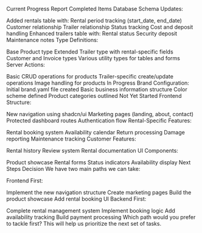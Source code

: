 Current Progress Report
Completed Items
Database Schema Updates:

Added rentals table with:
Rental period tracking (start_date, end_date)
Customer relationship
Trailer relationship
Status tracking
Cost and deposit handling
Enhanced trailers table with:
Rental status
Security deposit
Maintenance notes
Type Definitions:

Base Product type
Extended Trailer type with rental-specific fields
Customer and Invoice types
Various utility types for tables and forms
Server Actions:

Basic CRUD operations for products
Trailer-specific create/update operations
Image handling for products
In Progress
Brand Configuration:
Initial brand.yaml file created
Basic business information structure
Color scheme defined
Product categories outlined
Not Yet Started
Frontend Structure:

New navigation using shadcn/ui
Marketing pages (landing, about, contact)
Protected dashboard routes
Authentication flow
Rental-Specific Features:

Rental booking system
Availability calendar
Return processing
Damage reporting
Maintenance tracking
Customer Features:

Rental history
Review system
Rental documentation
UI Components:

Product showcase
Rental forms
Status indicators
Availability display
Next Steps Decision
We have two main paths we can take:

Frontend First:

Implement the new navigation structure
Create marketing pages
Build the product showcase
Add rental booking UI
Backend First:

Complete rental management system
Implement booking logic
Add availability tracking
Build payment processing
Which path would you prefer to tackle first? This will help us prioritize the next set of tasks.